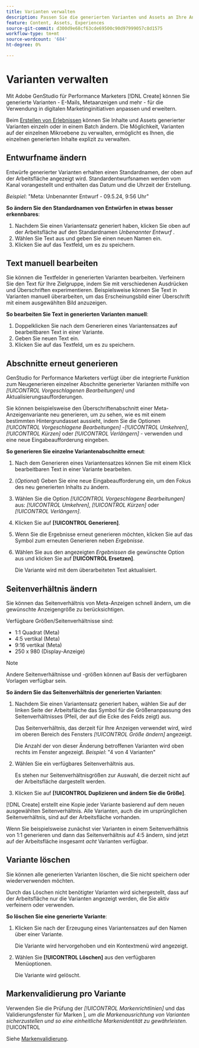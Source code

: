 ```yaml
---
title: Varianten verwalten
description: Passen Sie die generierten Varianten und Assets an Ihre Anforderungen für das digitale Marketing an und erweitern Sie sie.
feature: Content, Assets, Experiences
source-git-commit: d300d9e68cf63cde69500c90d97999057c8d1575
workflow-type: tm+mt
source-wordcount: '684'
ht-degree: 0%

---
```



# Varianten verwalten

Mit Adobe GenStudio für Performance Marketers [!DNL Create] können Sie generierte Varianten - E-Mails, Metaanzeigen und mehr - für die Verwendung in digitalen Marketinginitiativen anpassen und erweitern.

Beim [ Erstellen von Erlebnissen](/help/tutorials/tutorials.md) können Sie Inhalte und Assets generierter Varianten einzeln oder in einem Batch ändern. Die Möglichkeit, Varianten auf der einzelnen Mikroebene zu verwalten, ermöglicht es Ihnen, die einzelnen generierten Inhalte explizit zu verwalten.

## Entwurfname ändern

Entwürfe generierter Varianten erhalten einen Standardnamen, der oben auf der Arbeitsfläche angezeigt wird. Standardentwurfsnamen werden vom Kanal vorangestellt und enthalten das Datum und die Uhrzeit der Erstellung.

*Beispiel*: &quot;Meta: Unbenannter Entwurf - 09.5.24, 9:56 Uhr&quot;

**So ändern Sie den Standardnamen von Entwürfen in etwas besser erkennbares**:

1. Nachdem Sie einen Variantensatz generiert haben, klicken Sie oben auf der Arbeitsfläche auf den Standardnamen _Unbenannter Entwurf_ .
1. Wählen Sie Text aus und geben Sie einen neuen Namen ein.
1. Klicken Sie auf das Textfeld, um es zu speichern.

## Text manuell bearbeiten

Sie können die Textfelder in generierten Varianten bearbeiten. Verfeinern Sie den Text für Ihre Zielgruppe, indem Sie mit verschiedenen Ausdrücken und Überschriften experimentieren. Beispielsweise können Sie Text in Varianten manuell überarbeiten, um das Erscheinungsbild einer Überschrift mit einem ausgewählten Bild anzuzeigen.

**So bearbeiten Sie Text in generierten Varianten manuell**:

1. Doppelklicken Sie nach dem Generieren eines Variantensatzes auf bearbeitbaren Text in einer Variante.
1. Geben Sie neuen Text ein.
1. Klicken Sie auf das Textfeld, um es zu speichern.

## Abschnitte erneut generieren

GenStudio for Performance Marketers verfügt über die integrierte Funktion zum Neugenerieren einzelner Abschnitte generierter Varianten mithilfe von _[!UICONTROL Vorgeschlagenen Bearbeitungen]_ und Aktualisierungsaufforderungen.

Sie können beispielsweise den Überschriftenabschnitt einer Meta-Anzeigenvariante neu generieren, um zu sehen, wie es mit einem bestimmten Hintergrundasset aussieht, indem Sie die Optionen _[!UICONTROL Vorgeschlagene Bearbeitungen]_ -_[!UICONTROL Umkehren]_, _[!UICONTROL Kürzen]_ oder _[!UICONTROL Verlängern]_ - verwenden und eine neue Eingabeaufforderung eingeben.

**So generieren Sie einzelne Variantenabschnitte erneut**:

1. Nach dem Generieren eines Variantensatzes können Sie mit einem Klick bearbeitbaren Text in einer Variante bearbeiten.
1. (_Optional_) Geben Sie eine neue Eingabeaufforderung ein, um den Fokus des neu generierten Inhalts zu ändern.
1. Wählen Sie die Option _[!UICONTROL Vorgeschlagene Bearbeitungen]_ aus: _[!UICONTROL Umkehren]_, _[!UICONTROL Kürzen]_ oder _[!UICONTROL Verlängern]_.
1. Klicken Sie auf **[!UICONTROL Generieren]**.
1. Wenn Sie die Ergebnisse erneut generieren möchten, klicken Sie auf das Symbol zum erneuten Generieren neben _Ergebnisse_.
1. Wählen Sie aus den angezeigten _Ergebnissen_ die gewünschte Option aus und klicken Sie auf **[!UICONTROL Ersetzen]**.

   Die Variante wird mit dem überarbeiteten Text aktualisiert.

<!-- ## Crop assets

You can manually crop and reposition image assets in individual generated variants.

**To crop and reposition images in variants**:

1. After generating a set of variants, hover over an image within a variant.
1. Click **[!UICONTROL Apply Crop]**.
1. Zoom in and out and drag the image into the desired position.
1. Click **[!UICONTROL Apply]**.

   The cropped image is automatically saved and visible for the variant. -->

## Seitenverhältnis ändern

Sie können das Seitenverhältnis von Meta-Anzeigen schnell ändern, um die gewünschte Anzeigengröße zu berücksichtigen.

Verfügbare Größen/Seitenverhältnisse sind:

* 1:1 Quadrat (Meta)
* 4:5 vertikal (Meta)
* 9:16 vertikal (Meta)
* 250 x 980 (Display-Anzeige)

>[!NOTE]
>
>Andere Seitenverhältnisse und -größen können auf Basis der verfügbaren Vorlagen verfügbar sein.

**So ändern Sie das Seitenverhältnis der generierten Varianten**:

1. Nachdem Sie einen Variantensatz generiert haben, wählen Sie auf der linken Seite der Arbeitsfläche das Symbol für die Größenanpassung des Seitenverhältnisses (Pfeil, der auf die Ecke des Felds zeigt) aus.

   Das Seitenverhältnis, das derzeit für Ihre Anzeigen verwendet wird, wird im oberen Bereich des Fensters _[!UICONTROL Größe ändern]_ angezeigt.

   Die Anzahl der von dieser Änderung betroffenen Varianten wird oben rechts im Fenster angezeigt. _Beispiel_: &quot;4 von 4 Varianten&quot;

1. Wählen Sie ein verfügbares Seitenverhältnis aus.

   Es stehen nur Seitenverhältnisgrößen zur Auswahl, die derzeit nicht auf der Arbeitsfläche dargestellt werden.

1. Klicken Sie auf **[!UICONTROL Duplizieren und ändern Sie die Größe]**.

[!DNL Create] erstellt eine Kopie jeder Variante basierend auf dem neuen ausgewählten Seitenverhältnis. Alle Varianten, auch die im ursprünglichen Seitenverhältnis, sind auf der Arbeitsfläche vorhanden.

Wenn Sie beispielsweise zunächst vier Varianten in einem Seitenverhältnis von 1:1 generieren und dann das Seitenverhältnis auf 4:5 ändern, sind jetzt auf der Arbeitsfläche insgesamt _acht_ Varianten verfügbar.

## Variante löschen

Sie können alle generierten Varianten löschen, die Sie nicht speichern oder wiederverwenden möchten.

Durch das Löschen nicht benötigter Varianten wird sichergestellt, dass auf der Arbeitsfläche nur die Varianten angezeigt werden, die Sie aktiv verfeinern oder verwenden.

**So löschen Sie eine generierte Variante**:

1. Klicken Sie nach der Erzeugung eines Variantensatzes auf den Namen über einer Variante.

   Die Variante wird hervorgehoben und ein Kontextmenü wird angezeigt.

1. Wählen Sie **[!UICONTROL Löschen]** aus den verfügbaren Menüoptionen.

   Die Variante wird gelöscht.

## Markenvalidierung pro Variante

Verwenden Sie die Prüfung der _[!UICONTROL Markenrichtlinien]_ und das Validierungsfenster für Marken ]_, um die Markenausrichtung von Varianten sicherzustellen und so eine einheitliche Markenidentität zu gewährleisten._[!UICONTROL 

Siehe [Markenvalidierung](/help/user-guide/guidelines/brand-validation.md#improve-brand-alignment).
